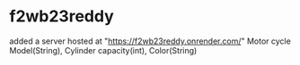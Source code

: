 # f2wb23reddy
added a server
hosted at "https://f2wb23reddy.onrender.com/"
Motor cycle <br>
Model(String),
Cylinder capacity(int),
Color(String)